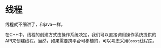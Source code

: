 # 线程

线程就不细讲了，和java一样。

在C++中，线程的创建方式由操作系统决定，我们可以直接调用操作系统提供的API来创建线程。当然，如果需要跨平台可移植的，可以考虑采用`Boost`线程库。